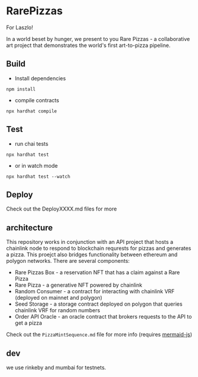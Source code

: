 # RarePizzas

For Laszlo!

In a world beset by hunger, we present to you Rare Pizzas - a collaborative art project that demonstrates the world's first art-to-pizza pipeline.

## Build

- Install dependencies

```
npm install
```

- compile contracts

```
npx hardhat compile
```

## Test

- run chai tests

```
npx hardhat test
```

- or in watch mode

```
npx hardhat test --watch
```

## Deploy

Check out the DeployXXXX.md files for more

## architecture

This repository works in conjunction with an API project that hosts a chainlink node to respond to blockchain requrests for pizzas and generates a pizza. This proejct also bridges functionality between ethereum and polygon networks. There are several components:

- Rare Pizzas Box - a reservation NFT that has a claim against a Rare Pizza
- Rare Pizza - a generative NFT powered by chainlink
- Random Consumer - a contract for interacting with chainlink VRF (deployed on mainnet and polygon)
- Seed Storage - a storage contract deployed on polygon that queries chainlink VRF for random numbers
- Order API Oracle - an oracle contract that brokers requests to the API to get a pizza

Check out the `PizzaMintSequence.md` file for more info (requires [mermaid-js](https://mermaid-js.github.io/mermaid/#/))

## dev

we use rinkeby and mumbai for testnets.
